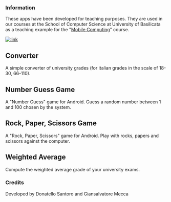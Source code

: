 ### Information

These apps have been developed for teaching purposes. They are used in our courses at the School of Computer Science at University of Basilicata as a teaching example for the "[Mobile Computing](http://www.informatica.unibas.it/moodle)" course.

[![link](https://developer.android.com/images/brand/en_generic_rgb_wo_45.png)](https://play.google.com/store/search?q=pub:School+of+Computer+Science+-+Univ.+of+Basilicata)

## Converter
A simple converter of university grades (for italian grades in the scale of 18-30, 66-110).

## Number Guess Game
A "Number Guess" game for Android. Guess a random number between 1 and 100 chosen by the system.

## Rock, Paper, Scissors Game
A "Rock, Paper, Scissors" game for Android. Play with rocks, papers and scissors against the computer.

## Weighted Average
Compute the weighted average grade of your university exams.


### Credits

Developed by
Donatello Santoro and Giansalvatore Mecca
